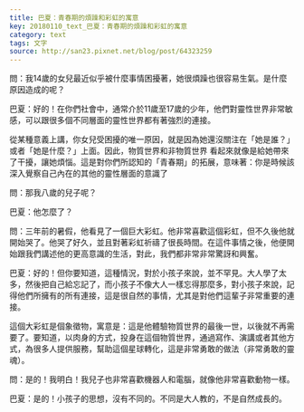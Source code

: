 ```yaml
---
title: 巴夏：青春期的煩躁和彩虹的寓意
key: 20180110_text_巴夏：青春期的煩躁和彩虹的寓意
category: text
tags: 文字
source: http://san23.pixnet.net/blog/post/64323259
---
```


問：我14歲的女兒最近似乎被什麼事情困擾著，她很煩躁也很容易生氣。是什麼原因造成的呢？

巴夏：好的！在你們社會中，通常介於11歲至17歲的少年，他們對靈性世界非常敏感，可以跟很多個不同層面的靈性世界都有著強烈的連接。

從某種意義上講，你女兒受困擾的唯一原因，就是因為她還沒關注在「她是誰？」或者「她是什麼？」上面。因此，物質世界和非物質世界 看起來就像是給她帶來了干擾，讓她煩惱。這是對你們所認知的「青春期」的拓展，意味著：你是時候該深入覺察自己內在的其他的靈性層面的意識了

問：那我八歲的兒子呢？

巴夏：他怎麼了？

問：三年前的暑假，他看見了一個巨大彩虹。他非常喜歡這個彩虹，但不久後他就開始哭了。他哭了好久，並且對著彩虹祈禱了很長時間。在這件事情之後，他便開始跟我們講述他的更高意識的生活，對此，我們都非常非常驚訝和興奮。

巴夏：好的！但你要知道，這種情況，對於小孩子來說，並不罕見。大人學了太多，然後把自己給忘記了，而小孩子不像大人一樣忘得那麼多，對小孩子來說，記得他們所擁有的所有連接，這是很自然的事情，尤其是對他們這輩子非常重要的連接。

這個大彩虹是個象徵物，寓意是：這是他體驗物質世界的最後一世，以後就不再需要了。要知道，以肉身的方式，投身在這個物質世界，通過寫作、演講或者其他方式，為很多人提供服務，幫助這個星球轉化，這是非常勇敢的做法（非常勇敢的靈魂）。

問：是的！我明白！我兒子也非常喜歡機器人和電腦，就像他非常喜歡動物一樣。

巴夏：是的！小孩子的思想，沒有不同的。不同是大人教的，不是自然成長的。
